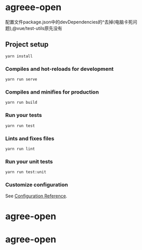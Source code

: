 # agreee-open
配置文件package.json中的devDependencies的^去掉(电脑卡死问题),@vue/test-utils原先没有
## Project setup
```
yarn install
```

### Compiles and hot-reloads for development
```
yarn run serve
```

### Compiles and minifies for production
```
yarn run build
```

### Run your tests
```
yarn run test
```

### Lints and fixes files
```
yarn run lint
```

### Run your unit tests
```
yarn run test:unit
```

### Customize configuration
See [Configuration Reference](https://cli.vuejs.org/config/).
# agree-open
# agree-open
